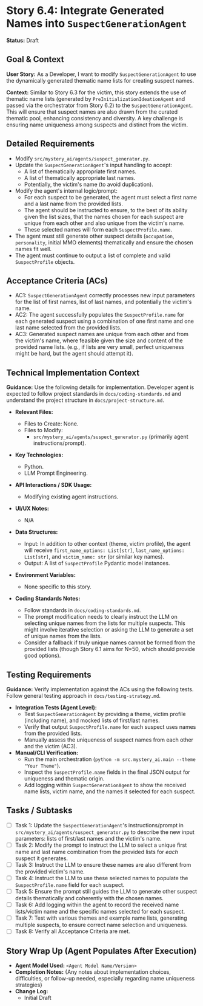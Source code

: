 # Story 6.4: Integrate Generated Names into `SuspectGenerationAgent`

**Status:** Draft

## Goal & Context

**User Story:** As a Developer, I want to modify `SuspectGenerationAgent` to use the dynamically generated thematic name lists for creating suspect names.

**Context:** Similar to Story 6.3 for the victim, this story extends the use of thematic name lists (generated by `PreInitializationIdeationAgent` and passed via the orchestrator from Story 6.2) to the `SuspectGenerationAgent`. This will ensure that suspect names are also drawn from the curated thematic pool, enhancing consistency and diversity. A key challenge is ensuring name uniqueness among suspects and distinct from the victim.

## Detailed Requirements

- Modify `src/mystery_ai/agents/suspect_generator.py`.
- Update the `SuspectGenerationAgent`'s input handling to accept:
    - A list of thematically appropriate first names.
    - A list of thematically appropriate last names.
    - Potentially, the victim's name (to avoid duplication).
- Modify the agent's internal logic/prompt:
    - For each suspect to be generated, the agent must select a first name and a last name from the provided lists.
    - The agent should be instructed to ensure, to the best of its ability given the list sizes, that the names chosen for each suspect are unique from each other and also unique from the victim's name.
    - These selected names will form each `SuspectProfile.name`.
- The agent must still generate other suspect details (`occupation`, `personality`, initial MMO elements) thematically and ensure the chosen names fit well.
- The agent must continue to output a list of complete and valid `SuspectProfile` objects.

## Acceptance Criteria (ACs)

- AC1: `SuspectGenerationAgent` correctly processes new input parameters for the list of first names, list of last names, and potentially the victim's name.
- AC2: The agent successfully populates the `SuspectProfile.name` for each generated suspect using a combination of one first name and one last name selected from the provided lists.
- AC3: Generated suspect names are unique from each other and from the victim's name, where feasible given the size and content of the provided name lists. (e.g., if lists are very small, perfect uniqueness might be hard, but the agent should attempt it).

## Technical Implementation Context

**Guidance:** Use the following details for implementation. Developer agent is expected to follow project standards in `docs/coding-standards.md` and understand the project structure in `docs/project-structure.md`.

- **Relevant Files:**
  - Files to Create: None.
  - Files to Modify:
    - `src/mystery_ai/agents/suspect_generator.py` (primarily agent instructions/prompt).

- **Key Technologies:**
  - Python.
  - LLM Prompt Engineering.

- **API Interactions / SDK Usage:**
  - Modifying existing agent instructions.

- **UI/UX Notes:**
  - N/A

- **Data Structures:**
  - Input: In addition to other context (theme, victim profile), the agent will receive `first_name_options: List[str]`, `last_name_options: List[str]`, and `victim_name: str` (or similar key names).
  - Output: A list of `SuspectProfile` Pydantic model instances.

- **Environment Variables:**
  - None specific to this story.

- **Coding Standards Notes:**
  - Follow standards in `docs/coding-standards.md`.
  - The prompt modification needs to clearly instruct the LLM on selecting unique names from the lists for multiple suspects. This might involve iterative selection or asking the LLM to generate a set of unique names from the lists.
  - Consider a fallback if truly unique names cannot be formed from the provided lists (though Story 6.1 aims for N=50, which should provide good options).

## Testing Requirements

**Guidance:** Verify implementation against the ACs using the following tests. Follow general testing approach in `docs/testing-strategy.md`.

- **Integration Tests (Agent Level):**
  - Test `SuspectGenerationAgent` by providing a theme, victim profile (including name), and mocked lists of first/last names.
  - Verify that output `SuspectProfile.name` for each suspect uses names from the provided lists.
  - Manually assess the uniqueness of suspect names from each other and the victim (AC3).
- **Manual/CLI Verification:**
  - Run the main orchestration (`python -m src.mystery_ai.main --theme "Your Theme"`).
  - Inspect the `SuspectProfile.name` fields in the final JSON output for uniqueness and thematic origin.
  - Add logging within `SuspectGenerationAgent` to show the received name lists, victim name, and the names it selected for each suspect.

## Tasks / Subtasks

- [ ] Task 1: Update the `SuspectGenerationAgent`'s instructions/prompt in `src/mystery_ai/agents/suspect_generator.py` to describe the new input parameters: lists of first/last names and the victim's name.
- [ ] Task 2: Modify the prompt to instruct the LLM to select a unique first name and last name combination from the provided lists for *each* suspect it generates.
- [ ] Task 3: Instruct the LLM to ensure these names are also different from the provided victim's name.
- [ ] Task 4: Instruct the LLM to use these selected names to populate the `SuspectProfile.name` field for each suspect.
- [ ] Task 5: Ensure the prompt still guides the LLM to generate other suspect details thematically and coherently with the chosen names.
- [ ] Task 6: Add logging within the agent to record the received name lists/victim name and the specific names selected for each suspect.
- [ ] Task 7: Test with various themes and example name lists, generating multiple suspects, to ensure correct name selection and uniqueness.
- [ ] Task 8: Verify all Acceptance Criteria are met.

## Story Wrap Up (Agent Populates After Execution)

- **Agent Model Used:** `<Agent Model Name/Version>`
- **Completion Notes:** {Any notes about implementation choices, difficulties, or follow-up needed, especially regarding name uniqueness strategies}
- **Change Log:**
  - Initial Draft 